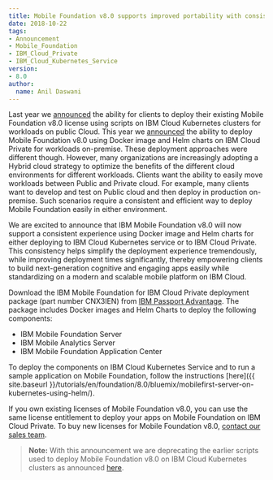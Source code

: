 ```yaml
---
title: Mobile Foundation v8.0 supports improved portability with consistent deployment between IBM Cloud Private on-premise and IBM Cloud Kubernetes service on Cloud
date: 2018-10-22
tags:
- Announcement
- Mobile_Foundation
- IBM_Cloud_Private
- IBM_Cloud_Kubernetes_Service
version:
- 8.0
author:
  name: Anil Daswani
---
```

Last year we [announced](http://mobilefirstplatform.ibmcloud.com/blog/2017/09/09/mobilefoundation-on-kube/) the ability for clients to deploy their existing Mobile Foundation v8.0 license using scripts on IBM Cloud Kubernetes clusters for workloads on public Cloud. This year we [announced](http://mobilefirstplatform.ibmcloud.com/blog/2018/01/31/mfp-on-ibmcloud-private-announce/) the ability to deploy Mobile Foundation v8.0 using Docker image and Helm charts on IBM Cloud Private for workloads on-premise. These deployment approaches were different though. 
However, many organizations are increasingly adopting a Hybrid cloud strategy to optimize the benefits of the different cloud environments for different workloads. Clients want the ability to easily move workloads between Public and Private cloud. For example, many clients want to develop and test on Public cloud and then deploy in production on-premise. Such scenarios require a consistent and efficient way to deploy Mobile Foundation easily in either environment. 

We are excited to announce that IBM Mobile Foundation v8.0 will now support a consistent experience using Docker image and Helm charts for either deploying to IBM Cloud Kubernetes service or to IBM Cloud Private. This consistency helps simplify the deployment experience tremendously, while improving deployment times significantly, thereby empowering clients to build next-generation cognitive and engaging apps easily while standardizing on a modern and scalable mobile platform on IBM Cloud. 

Download the IBM Mobile Foundation for IBM Cloud Private deployment package (part number CNX3IEN) from [IBM Passport Advantage](https://www-01.ibm.com/software/passportadvantage/pao_customer.html). The package includes Docker images and Helm Charts to deploy the following components:
* IBM Mobile Foundation Server
* IBM Mobile Analytics Server
* IBM Mobile Foundation Application Center

To deploy the components on IBM Cloud Kubernetes Service and to run a sample application on Mobile Foundation, follow the instructions [here]({{ site.baseurl }}/tutorials/en/foundation/8.0/bluemix/mobilefirst-server-on-kubernetes-using-helm/).

If you own existing licenses of Mobile Foundation v8.0, you can use the same license entitlement to deploy your apps on Mobile Foundation on IBM Cloud Private. To buy new licenses for Mobile Foundation v8.0, [contact our sales team](https://www.ibm.com/cloud/mobile-foundation).

>**Note:** With this announcement we are deprecating the earlier scripts used to deploy Mobile Foundation v8.0 on IBM Cloud Kubernetes clusters as announced [here](http://mobilefirstplatform.ibmcloud.com/blog/2017/09/09/mobilefoundation-on-kube/).